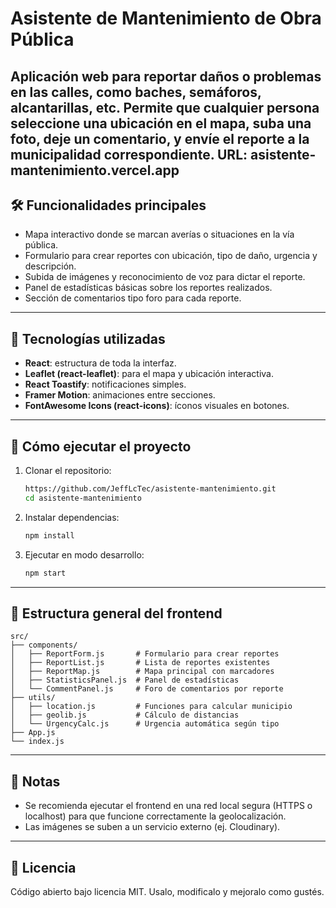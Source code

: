 
# Asistente de Mantenimiento de Obra Pública

Aplicación web para reportar daños o problemas en las calles, como baches, semáforos, alcantarillas, etc.
Permite que cualquier persona seleccione una ubicación en el mapa, suba una foto, deje un comentario, y envíe el reporte a la municipalidad correspondiente.
URL: asistente-mantenimiento.vercel.app
---

## 🛠 Funcionalidades principales

* Mapa interactivo donde se marcan averías o situaciones en la vía pública.
* Formulario para crear reportes con ubicación, tipo de daño, urgencia y descripción.
* Subida de imágenes y reconocimiento de voz para dictar el reporte.
* Panel de estadísticas básicas sobre los reportes realizados.
* Sección de comentarios tipo foro para cada reporte.

---

## 🧱 Tecnologías utilizadas

* **React**: estructura de toda la interfaz.
* **Leaflet (react-leaflet)**: para el mapa y ubicación interactiva.
* **React Toastify**: notificaciones simples.
* **Framer Motion**: animaciones entre secciones.
* **FontAwesome Icons (react-icons)**: íconos visuales en botones.


---

## 🚀 Cómo ejecutar el proyecto

1. Clonar el repositorio:

   ```bash
   https://github.com/JeffLcTec/asistente-mantenimiento.git
   cd asistente-mantenimiento
   ```

2. Instalar dependencias:

   ```bash
   npm install
   ```

3. Ejecutar en modo desarrollo:

   ```bash
   npm start
   ```

---

## 📁 Estructura general del frontend

```
src/
├── components/
│   ├── ReportForm.js       # Formulario para crear reportes
│   ├── ReportList.js       # Lista de reportes existentes
│   ├── ReportMap.js        # Mapa principal con marcadores
│   ├── StatisticsPanel.js  # Panel de estadísticas
│   └── CommentPanel.js     # Foro de comentarios por reporte
├── utils/
│   ├── location.js         # Funciones para calcular municipio
│   ├── geolib.js           # Cálculo de distancias
│   └── UrgencyCalc.js      # Urgencia automática según tipo
├── App.js
└── index.js
```

---

## 📌 Notas

* Se recomienda ejecutar el frontend en una red local segura (HTTPS o localhost) para que funcione correctamente la geolocalización.
* Las imágenes se suben a un servicio externo (ej. Cloudinary).

---

## 📝 Licencia

Código abierto bajo licencia MIT. Usalo, modificalo y mejoralo como gustés.


